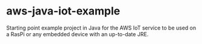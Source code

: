 # aws-java-iot-example
Starting point example project in Java for the AWS IoT service to be used on a RasPi or any embedded device with an up-to-date JRE.

